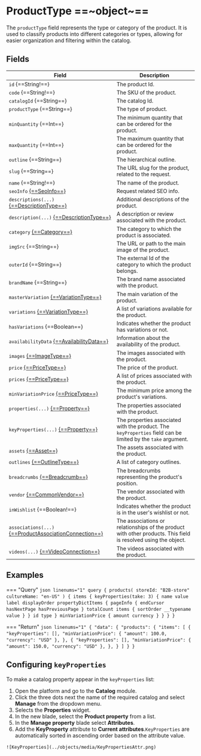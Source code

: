 # ProductType ==~object~==

The `productType` field represents the type or category of the product. It is used to classify products into different categories or types, allowing for easier organization and filtering within the catalog.

## Fields

| Field                                                                   	| Description                                                                                  	|
|-------------------------------------------------------------------------	|---------------------------------------------------------------------------------------------	|
| `id` {==String!==}                                                      	| The product Id.                                                                              	|
| `code` {==String!==}                                                    	| The SKU of the product.                                                                      	|
| `catalogId` {==String==}                                                 	| The catalog Id.                                                                             	|
| `productType` {==String==}                                              	| The type of product.                                                                         	|
| `minQuantity` {==Int==}                                                  	| The minimum quantity that can be ordered for the product.                                    	|
| `maxQuantity` {==Int==}                                                  	| The maximum quantity that can be ordered for the product.                                    	|
| `outline` {==String==}                                                   	| The hierarchical outline.                                                                   	|
| `slug` {==String==}                                                      	| The URL slug for the product, related to the request.                                        	|
| `name` {==String!==}                                                     	| The name of the product.                                                                    	|
| `seoInfo` [{==SeoInfo==}](SeoInfo.md)                                     | Request related SEO info.                                                                    	|
| `descriptions(...)` [{==DescriptionType==}](DescriptionType.md)           | Additional descriptions of the product.                                                      	|
| `description(...)` [{==DescriptionType==}](DescriptionType.md)            | A description or review associated with the product.                                         	|
| `category` [{==Category==}](category/CategoryType.md)                     | The category to which the product is associated.                                             	|
| `imgSrc` {==String==}                                                    	| The URL or path to the main image of the product.                                            	|
| `outerId` {==String==}                                                  	| The external Id of the category to which the product belongs.                           	    |
| `brandName` {==String==}                                                 	| The brand name associated with the product.                                                  	|
| `masterVariation` [{==VariationType==}](VariationType.md)                	| The main variation of the product.                                                           	|
| `variations` [{==VariationType==}](VariationType.md)                     	| A list of variations available for the product.                                              	|
| `hasVariations` {==Boolean==}                                           	| Indicates whether the product has variations or not.                                         	|
| `availabilityData` [{==AvailabilityData==}](AvailabilityData.md)        	| Information about the availability of the product.                                           	|
| `images` [{==ImageType==}](ImageType.md)                                	| The images associated with the product.                                                     	|
| `price` [{==PriceType==}](Price/PriceType.md)                             | The price of the product.                                                                    	|
| `prices` [{==PriceType==}](Price/PriceType.md)         	                  | A list of prices associated with the product.                                                	|
| `minVariationPrice` [{==PriceType==}](Price/PriceType.md)                | The minimum price among the product's variations.                                             |
| `properties(...)` [{==Property==}](Property/Property.md)                	| The properties associated with the product.                                                 	|
| `keyProperties(...)` [{==Property==}](Property/Property.md)               | The properties associated with the product. The `keyProperties` field can be limited by the `take` argument.        	|
| `assets` [{==Asset==}](Asset.md)                                         	| The assets associated with the product.                                                     	|
| `outlines` [{==OutlineType==}](OutlineType.md)                           	| A list of category outlines.                                                                	|
| `breadcrumbs` [{==Breadcrumb==}](Breadcrumb.md)                           | The breadcrumbs representing the product's position.                                          |
| `vendor` [{==CommonVendor==}](CommonVendor/Commonvendor.md)            	  | The vendor associated with the product.                                                       |
| `inWishlist` {==Boolean!==}                            	                  | Indicates whether the product is in the user's wishlist or not.                               |
| `associations(...)` [{==ProductAssociationConnection==}](ProductAssociation/ProductAssociationConnection.md) 	| The associations or relationships of the product with other products. This field is resolved using the object.  	|
| `videos(...)` [{==VideoConnection==}](VideoConnection/VideoConnection.md)| The videos associated with the product.                                                      	|

## Examples

=== "Query"
    ```json linenums="1"
    query {
      products(
        storeId: "B2B-store"
        cultureName: "en-US"
      ) {
        items {
          keyProperties(take: 3) {
            name
            value
            label
            displayOrder
            propertyDictItems {
              pageInfo {
                endCursor
                hasNextPage
                hasPreviousPage
              }
              totalCount
              items {
                sortOrder
                __typename
                value
              }
            }
            id
            type
          }
          minVariationPrice {
            amount
            currency
          }
        }
      }
    }
    ```

=== "Return"
    ```json linenums="1"
    {
    "data": {
      "products": {
        "items": [
          {
            "keyProperties": [],
            "minVariationPrice": {
              "amount": 100.0,
              "currency": "USD"
            },
          },
          {
            "keyProperties": [],
            "minVariationPrice": {
              "amount": 150.0,
              "currency": "USD"
            },
          },
          }
        ]
      }
    }
    ```



## Configuring `keyProperties`
To make a catalog property appear in the `keyProperties` list:

  1. Open the platform and go to the **Catalog** module.
  1. Click the three dots next the name of the required catalog and select **Manage** from the dropdown menu.
  1. Selects the **Properties** widget.
  1. In the new blade, select the **Product property** from a list.
  1. In the **Manage property** blade select **Attributes**.
  1. Add the **KeyProperty** attribute to **Current attributes**.`KeyProperties` are automatically sorted in ascending order based on the attribute value.

    ![KeyProperties](../objects/media/KeyPropertiesAttr.png)